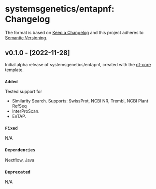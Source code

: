 # systemsgenetics/entapnf: Changelog

The format is based on [Keep a Changelog](https://keepachangelog.com/en/1.0.0/)
and this project adheres to [Semantic Versioning](https://semver.org/spec/v2.0.0.html).

## v0.1.0 - [2022-11-28]

Initial alpha release of systemsgenetics/entapnf, created with the [nf-core](https://nf-co.re/) template.

### `Added`
Tested support for
- Similarity Search. Supports: SwissProt, NCBI NR, Trembl, NCBI Plant RefSeq
- InterProScan.
- EnTAP.

### `Fixed`
N/A

### `Dependencies`
Nextflow, Java

### `Deprecated`
N/A
